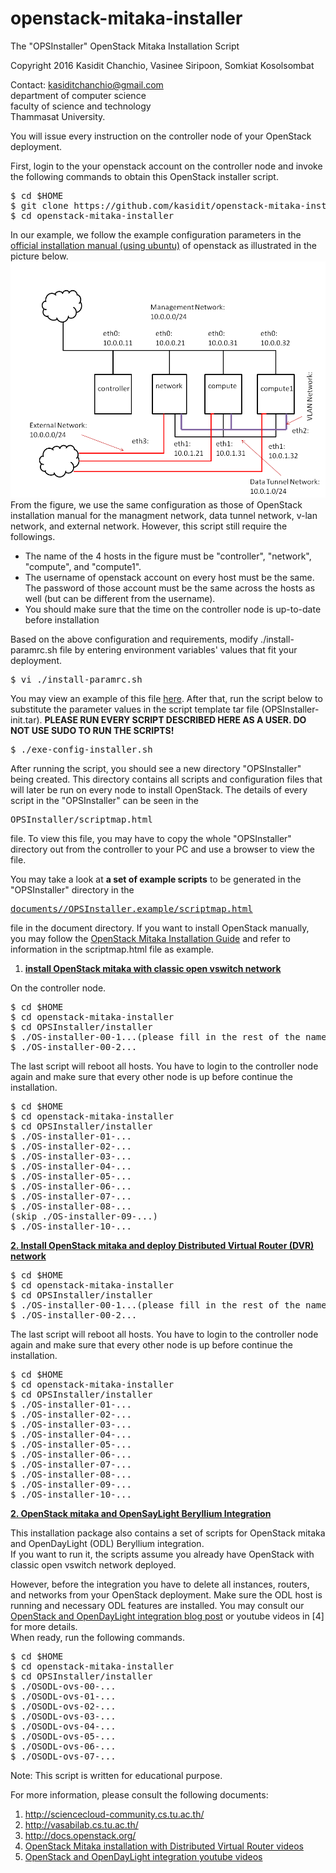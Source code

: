 # openstack-mitaka-installer
The "OPSInstaller" OpenStack Mitaka Installation Script 

Copyright 2016 Kasidit Chanchio, Vasinee Siripoon, Somkiat Kosolsombat 

Contact: kasiditchanchio@gmail.com <br>
department of computer science <br>
faculty of science and technology <br>
Thammasat University.

You will issue every instruction on the controller node
of your OpenStack deployment. 

First, login to the your openstack account on the controller node and invoke 
the following commands to obtain this OpenStack installer script. 
<pre>
$ cd $HOME
$ git clone https://github.com/kasidit/openstack-mitaka-installer
$ cd openstack-mitaka-installer
</pre>

In our example, we follow the example
configuration parameters in the <a href="http://docs.openstack.org/mitaka/install-guide-ubuntu/">official installation manual (using ubuntu)</a> of 
openstack as illustrated in the picture below.<br> 
<img src="documents/architecture.png"> <br>
From the figure, we use the same configuration as those of OpenStack installation 
manual for the managment network, data tunnel network, v-lan network, and external network.
However, this script still require the followings. 
<ul>
<li> The name of the 4 hosts in the figure must be "controller", "network", "compute",
and "compute1". </li>
<li> The username of openstack account on every host must be the same. 
The password of those account must be the same across the hosts as well 
(but can be different from the username).
<li> You should make sure that the time on the controller node is up-to-date before installation
</ul>
Based on the above configuration and requirements, modify ./install-paramrc.sh file by entering 
environment variables' values that fit your deployment. 
<pre>
$ vi ./install-paramrc.sh
</pre>

You may view an example of this file <a href="./install-paramrc.sh">here</a>. After that, run the script below to substitute the parameter values in the script 
template tar file (OPSInstaller-init.tar). <b>PLEASE RUN EVERY SCRIPT DESCRIBED HERE AS 
A USER. DO NOT USE SUDO TO RUN THE SCRIPTS!</b> 

<pre>
$ ./exe-config-installer.sh
</pre>

After running the script, you should see a new directory "OPSInstaller" being created. 
This directory contains all scripts and configuration files that will later be run on every node 
to install OpenStack. The details of every script in the "OPSInstaller" can be seen in the 
<pre>
OPSInstaller/scriptmap.html
</pre> 
file. To view this file, you may have to copy the whole "OPSInstaller" directory out from the 
controller to your PC and use a browser to view the file.  

You may take a look at <b>a set of example scripts</b> to be generated in the "OPSInstaller" directory 
in the 
<pre>
<a href="documents/OPSInstaller.example/scriptmap.html">documents//OPSInstaller.example/scriptmap.html</a> 
</pre>
file in the document directory. If you want to install OpenStack manually, you may follow the <a href="http://docs.openstack.org/mitaka/install-guide-ubuntu/">OpenStack Mitaka Installation Guide</a> and refer to information in the scriptmap.html file as example. 

<strong><u>
1. install OpenStack mitaka with classic open vswitch network
</u></strong>

On the controller node. 
<pre>
$ cd $HOME
$ cd openstack-mitaka-installer
$ cd OPSInstaller/installer
$ ./OS-installer-00-1...(please fill in the rest of the name)
$ ./OS-installer-00-2...
</pre>
<p>
The last script will reboot all hosts. You have to login to the controller node again and make sure that every other node is up before continue the installation. 
<pre>
$ cd $HOME
$ cd openstack-mitaka-installer
$ cd OPSInstaller/installer
$ ./OS-installer-01-...
$ ./OS-installer-02-...
$ ./OS-installer-03-...
$ ./OS-installer-04-...
$ ./OS-installer-05-...
$ ./OS-installer-06-...
$ ./OS-installer-07-...
$ ./OS-installer-08-...
(skip ./OS-installer-09-...)
$ ./OS-installer-10-...
</pre>

<strong><u>
2. Install OpenStack mitaka and deploy 
Distributed Virtual Router (DVR) network
</u></strong>

<pre>
$ cd $HOME
$ cd openstack-mitaka-installer
$ cd OPSInstaller/installer
$ ./OS-installer-00-1...(please fill in the rest of the name)
$ ./OS-installer-00-2...
</pre>
<p>
The last script will reboot all hosts. You have to login to the controller node again and make sure that every other node is up before continue the installation. 
<pre>
$ cd $HOME
$ cd openstack-mitaka-installer
$ cd OPSInstaller/installer
$ ./OS-installer-01-...
$ ./OS-installer-02-...
$ ./OS-installer-03-...
$ ./OS-installer-04-...
$ ./OS-installer-05-...
$ ./OS-installer-06-...
$ ./OS-installer-07-...
$ ./OS-installer-08-...
$ ./OS-installer-09-...
$ ./OS-installer-10-...
</pre>

<strong><u>
2. OpenStack mitaka and OpenSayLight Beryllium Integration 
</u></strong>

This installation package also contains a set of scripts for 
OpenStack mitaka and OpenDayLight (ODL) Beryllium integration.  
If you want to run it, the scripts assume you already have OpenStack 
with classic open vswitch network deployed. 

However, before the integration you have to delete all instances, 
routers, and networks from your OpenStack deployment. 
Make sure the ODL host is running and necessary ODL features 
are installed. You may consult our <a href="http://sciencecloud-community.cs.tu.ac.th/?p=238">
OpenStack and OpenDayLight integration blog post</a> or youtube videos in [4] for more details.  
When ready, run the following commands. 

<pre>
$ cd $HOME
$ cd openstack-mitaka-installer
$ cd OPSInstaller/installer
$ ./OSODL-ovs-00-...
$ ./OSODL-ovs-01-...
$ ./OSODL-ovs-02-...
$ ./OSODL-ovs-03-...
$ ./OSODL-ovs-04-...
$ ./OSODL-ovs-05-...
$ ./OSODL-ovs-06-...
$ ./OSODL-ovs-07-...
</pre>

Note: This script is written for educational purpose. 

For more information, please consult the following 
documents: 

1. http://sciencecloud-community.cs.tu.ac.th/ 
2. http://vasabilab.cs.tu.ac.th/ 
3. http://docs.openstack.org/
4. <a href="https://www.youtube.com/playlist?list=PLmUxMbTCUhr4tJhdkREiJdIMJo-P-vX2M">OpenStack Mitaka installation with Distributed Virtual Router videos</a>
5. <a href="https://www.youtube.com/playlist?list=PLmUxMbTCUhr4bjpV3ysL6_G_tokfpNyDb">OpenStack and OpenDayLight integration youtube videos</a>
 
